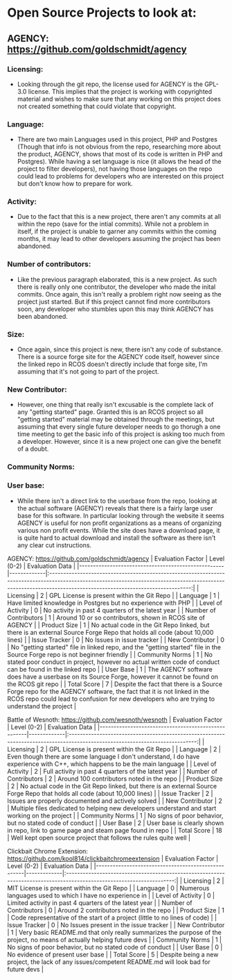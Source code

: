 # Open Source Projects to look at:
## AGENCY: https://github.com/goldschmidt/agency
### Licensing:
 - Looking through the git repo, the license used for AGENCY is the GPL-3.0 license. This implies that the project is working with copyrighted material and wishes to make sure that any working on this project does not created something that could violate that copyright.
### Language:
 - There are two main Languages used in this project, PHP and Postgres (Though that info is not obvious from the repo, researching more about the product, AGENCY, shows that most of its code is written in PHP and Postgres). While having a set language is nice (it allows the head of the project to filter developers), not having those languages on the repo could lead to problems for developers who are interested on this project but don't know how to prepare for work.
### Activity:
- Due to the fact that this is a new project, there aren't any commits at all within the repo (save for the intial commits). While not a problem in itself, if the project is unable to garner any commits within the coming months, it may lead to other developers assuming the project has been abandoned.
### Number of contributors:
- Like the previous paragraph elaborated, this is a new project. As such there is really only one contributor, the developer who made the inital commits. Once again, this isn't really a problem right now seeing as the project just started. But if this project cannot find more contributors soon, any developer who stumbles upon this may think AGENCY has been abandoned.
### Size:
- Once again, since this project is new, there isn't any code of substance. There is a source forge site for the AGENCY code itself, however since the linked repo in RCOS doesn't directly include that forge site, I'm assuming that it's not going to part of the project.
### New Contributor:
- However, one thing that really isn't excusable is the complete lack of any "getting started" page. Granted this is an RCOS project so all "getting started" material may be obtained through the meetings, but assuming that every single future developer needs to go thorugh a one time meeting to get the basic info of this project is asking too much from a developer. However, since it is a new project one can give the benefit of a doubt.
### Community Norms:

### User base:
- While there isn't a direct link to the userbase from the repo, looking at the actual software (AGENCY) reveals that there is a fairly large user base for this software. In particular looking through the website it seems AGENCY is useful for non profit organizations as a means of organizing various non profit events. While the site does have a download page, it is quite hard to actual download and install the software as there isn't any clear cut instructions.


AGENCY: https://github.com/goldschmidt/agency
| Evaluation Factor                                  | Level (0-2) |                                                                                                 Evaluation Data                                                                                                 |
|----------------------------------------------------|-------------|:---------------------------------------------------------------------------------------------------------------------------------------------------------------------------------------------------------------:|
| Licensing                                          | 2           | GPL License is present within the Git Repo                                                                                                                                                                      |
| Language                                           | 1           | Have limited knowledge in Postgres but no experience with PHP                                                                                                                                                   |
| Level of Activity                                  | 0           | No activity in past 4 quarters of the latest year                                                                                                                                                               |
| Number of Contributors                             | 1           | Around 10 or so contributors, shown in RCOS site of AGENCY                                                                                                                                                      |
| Product Size                                       | 1           | No actual code in the Git Repo linked, but there is an external Source Forge Repo that holds all code (about 10,000 lines)                                                                                      |
| Issue Tracker                                      | 0           | No Issues in issue tracker                                                                                                                                                                                      |
| New Contributor                                    | 0           | No "getting started" file in linked repo, and the "getting started" file in the Source Forge repo is not beginner friendly                                                                                      |
| Community Norms                                    | 1           | No stated poor conduct in project, however no actual written code of conduct can be found in the linked repo                                                                                                    |
| User Base                                          | 1           | The AGENCY software does have a userbase on its Source Forge, however it cannot be found on the RCOS git repo                                                                                                   |
| Total Score                                        | 7           | Despite the fact that there is a Source Forge repo for the AGENCY software, the fact that it is not linked in the RCOS repo could lead to confusion for new developers who are trying to understand the project |

Battle of Wesnoth: https://github.com/wesnoth/wesnoth
| Evaluation Factor                                  | Level (0-2) |                                                        Evaluation Data                                                       |
|----------------------------------------------------|-------------|:----------------------------------------------------------------------------------------------------------------------------:|
| Licensing                                          | 2           | GPL License is present within the Git Repo                                                                                   |
| Language                                           | 2           | Even though there are some language I don't understand, I do have experience with C++, which happens to be the main language |
| Level of Activity                                  | 2           | Full activity in past 4 quarters of the latest year                                                                          |
| Number of Contributors                             | 2           | Around 100 contributors noted in the repo                                                                                    |
| Product Size                                       | 2           | No actual code in the Git Repo linked, but there is an external Source Forge Repo that holds all code (about 10,000 lines)   |
| Issue Tracker                                      | 2           | Issues are properly documented and actively solved                                                                           |
| New Contributor                                    | 2           | Multiple files dedicated to helping new developers understand and start working on the project                               |
| Community Norms                                    | 1           | No signs of poor behavior, but no stated code of conduct                                                                     |
| User Base                                          | 2           | User base is clearly shown in repo, link to game page and steam page found in repo                                           |
| Total Score                                        | 18          | Well kept open source project that follows the rules quite well                                                              |

Clickbait Chrome Extension:  https://github.com/kool814/clickbaitchromeextension
| Evaluation Factor                                  | Level (0-2) |                                                    Evaluation Data                                                    |
|----------------------------------------------------|-------------|:---------------------------------------------------------------------------------------------------------------------:|
| Licensing                                          | 2           | MIT License is present within the Git Repo                                                                            |
| Language                                           | 0           | Numerous languages used to which I have no experience in                                                              |
| Level of Activity                                  | 0           | Limited activity in past 4 quarters of the latest year                                                                |
| Number of Contributors                             | 0           | Around 2 contributors noted in the repo                                                                               |
| Product Size                                       | 1           | Code representative of the start of a project (little to no lines of code)                                            |
| Issue Tracker                                      | 0           | No Issues present in the issue tracker                                                                                |
| New Contributor                                    | 1           | Very basic README.md that only really summarizes the purpose of the project, no means of actually helping future devs |
| Community Norms                                    | 1           | No signs of poor behavior, but no stated code of conduct                                                              |
| User Base                                          | 0           | No evidence of present user base                                                                                      |
| Total Score                                        | 5           | Despite being a new project, the lack of any issues/competent README.md will look bad for future devs                 |
